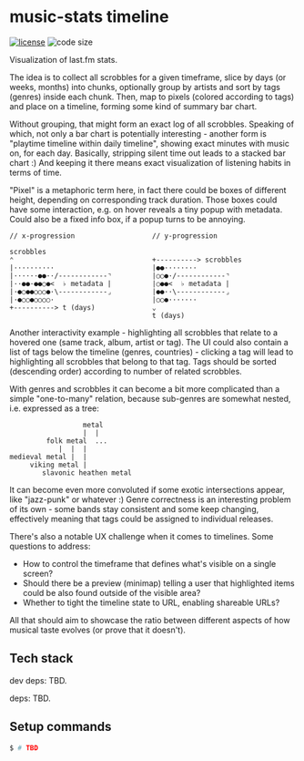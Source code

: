 # music-stats timeline

  [![license][license-image]][license-url]
  ![code size][code-size-image]

Visualization of last.fm stats.

The idea is to collect all scrobbles for a given timeframe, slice by days (or weeks, months) into chunks,
optionally group by artists and sort by tags (genres) inside each chunk.
Then, map to pixels (colored according to tags) and place on a timeline, forming some kind of summary bar chart.

Without grouping, that might form an exact log of all scrobbles. Speaking of which,
not only a bar chart is potentially interesting - another form is "playtime timeline within daily timeline", showing exact minutes with music on, for each day.
Basically, stripping silent time out leads to a stacked bar chart :)
And keeping it there means exact visualization of listening habits in terms of time.

"Pixel" is a metaphoric term here, in fact there could be boxes of different height,
depending on corresponding track duration. Those boxes could have some interaction,
e.g. on hover reveals a tiny popup with metadata. Could also be a fixed info box, if a popup turns to be annoying.

```
// x-progression                   // y-progression

scrobbles
⌃                                  +----------> scrobbles
|··········                        |●●········
|······●●··/------------⌝          |○○●·/------------⌝
|··●●·●●○●<  ♭ metadata |          |○●●<  ♭ metadata |
|·●○●●○○○●·\------------⌟          |●●··\------------⌟
|·●○○●○○○○·                        |○○●·······
+----------> t (days)              ⌄
                                   t (days)
```

Another interactivity example - highlighting all scrobbles that relate to a hovered one (same track, album, artist or tag).
The UI could also contain a list of tags below the timeline (genres, countries) - clicking a tag
will lead to highlighting all scrobbles that belong to that tag.
Tags should be sorted (descending order) according to number of related scrobbles.

With genres and scrobbles it can become a bit more complicated than a simple "one-to-many" relation,
because sub-genres are somewhat nested, i.e. expressed as a tree:

```
                  metal
                  |  |
         folk metal  ...
            |  |  |
medieval metal |  |
     viking metal |
        slavonic heathen metal
```

It can become even more convoluted if some exotic intersections appear, like "jazz-punk" or whatever :)
Genre correctness is an interesting problem of its own - some bands stay consistent and some keep changing, effectively meaning that tags could be assigned to individual releases.

There's also a notable UX challenge when it comes to timelines. Some questions to address:
* How to control the timeframe that defines what's visible on a single screen?
* Should there be a preview (minimap) telling a user that highlighted items could be also found outside of the visible area?
* Whether to tight the timeline state to URL, enabling shareable URLs?

All that should aim to showcase the ratio between different aspects of how musical taste evolves (or prove that it doesn't).

## Tech stack

dev deps: TBD.

deps: TBD.

## Setup commands

```bash
$ # TBD
```

[license-image]: https://img.shields.io/github/license/music-stats/timeline.svg?style=flat-square
[license-url]: https://github.com/music-stats/timeline/blob/master/LICENSE
[code-size-image]: https://img.shields.io/github/languages/code-size/music-stats/timeline.svg?style=flat-square
